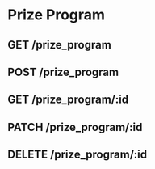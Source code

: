 # Prize Program

## GET    /prize_program
## POST   /prize_program
## GET    /prize_program/:id
## PATCH  /prize_program/:id
## DELETE /prize_program/:id